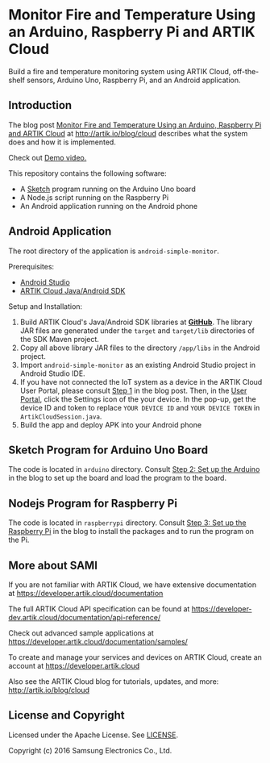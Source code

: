 # Monitor Fire and Temperature Using an Arduino, Raspberry Pi and ARTIK Cloud

Build a fire and temperature monitoring system using ARTIK Cloud, off-the-shelf sensors, Arduino Uno, Raspberry Pi, and an Android application. 

Introduction
-------------

The blog post [Monitor Fire and Temperature Using an Arduino, Raspberry Pi and ARTIK Cloud](https://blog.samsungsami.io/development/iot/mobile/2015/08/27/monitor-fire-and-temperature-using-an-arduino-raspberry-pi-and-sami.html) at http://artik.io/blog/cloud describes what the system does and how it is implemented.

Check out [Demo video.](https://blog.samsungsami.io/development/iot/mobile/2015/08/27/monitor-fire-and-temperature-using-an-arduino-raspberry-pi-and-sami.html#demo-video)

This repository contains the following software:

 - A [Sketch](https://www.arduino.cc/en/Guide/Environment#toc2) program running on the Arduino Uno board
 - A Node.js script running on the Raspberry Pi
 - An Android application running on the Android phone

Android Application
-------------

The root directory of the application is `android-simple-monitor`.

Prerequisites:

 - <a href="http://developer.android.com/sdk/index.html" target="_blank">Android Studio</a>
 - <a href="https://github.com/artikcloud/artikcloud-java" target="_blank">ARTIK Cloud Java/Android SDK</a>

Setup and Installation:

 1. Build ARTIK Cloud's Java/Android SDK libraries at <a href="https://github.com/artikcloud/artikcloud-java" target="_blank">**GitHub**</a>. The library JAR files are generated under the `target` and `target/lib` directories of the SDK Maven project.
 2. Copy all above library JAR files to the directory `/app/libs` in the Android project.
 2. Import `android-simple-monitor` as an existing Android Studio project in Android Studio IDE.
 3. If you have not connected the IoT system as a device in the ARTIK Cloud User Portal, please consult [Step 1](//link_to_blog#step-1-connect-a-device-in-the-sami-user-portal) in the blog post. Then, in the [User Portal](https://www.artik.cloud), click the Settings icon of the your device. In the pop-up, get the device ID and token to replace `YOUR DEVICE ID` and `YOUR DEVICE TOKEN` in `ArtikCloudSession.java`.
 4. Build the app and deploy APK into your Android phone

Sketch Program for Arduino Uno Board
-------------

The code is located in `arduino` directory. Consult [Step 2: Set up the Arduino](https://blog.samsungsami.io/development/iot/mobile/2015/08/27/monitor-fire-and-temperature-using-an-arduino-raspberry-pi-and-sami.html#step-2-set-up-the-arduino) in the blog to set up the board and load the program to the board.

Nodejs Program for Raspberry Pi
-------------

The code is located in `raspberrypi` directory. Consult [Step 3: Set up the Raspberry Pi](https://blog.samsungsami.io/development/iot/mobile/2015/08/27/monitor-fire-and-temperature-using-an-arduino-raspberry-pi-and-sami.html#step-3-set-up-the-raspberry-pi) in the blog to install the packages and to run the program on the Pi.

More about SAMI
---------------

If you are not familiar with ARTIK Cloud, we have extensive documentation at https://developer.artik.cloud/documentation

The full ARTIK Cloud API specification can be found at https://developer-dev.artik.cloud/documentation/api-reference/

Check out advanced sample applications at https://developer.artik.cloud/documentation/samples/

To create and manage your services and devices on ARTIK Cloud, create an account at https://developer.artik.cloud

Also see the ARTIK Cloud blog for tutorials, updates, and more: http://artik.io/blog/cloud

License and Copyright
---------------------

Licensed under the Apache License. See [LICENSE](https://github.com/artikcloud/sample-iot-MonitorFlameTemp/blob/master/LICENSE).

Copyright (c) 2016 Samsung Electronics Co., Ltd.
